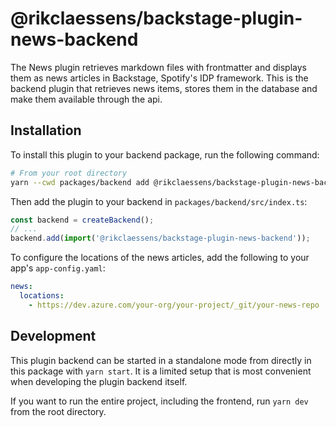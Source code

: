# @rikclaessens/backstage-plugin-news-backend

The News plugin retrieves markdown files with frontmatter and displays them as news articles in Backstage, Spotify's IDP framework. This is the backend plugin that retrieves news items, stores them in the database and make them available through the api.

## Installation

To install this plugin to your backend package, run the following command:

```bash
# From your root directory
yarn --cwd packages/backend add @rikclaessens/backstage-plugin-news-backend
```

Then add the plugin to your backend in `packages/backend/src/index.ts`:

```ts
const backend = createBackend();
// ...
backend.add(import('@rikclaessens/backstage-plugin-news-backend'));
```

To configure the locations of the news articles, add the following to your app's `app-config.yaml`:

```yaml
news:
  locations:
    - https://dev.azure.com/your-org/your-project/_git/your-news-repo
```

## Development

This plugin backend can be started in a standalone mode from directly in this
package with `yarn start`. It is a limited setup that is most convenient when
developing the plugin backend itself.

If you want to run the entire project, including the frontend, run `yarn dev` from the root directory.

